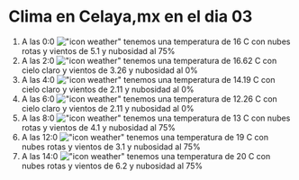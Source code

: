 # Clima en Celaya,mx en el dia 03

1. A las 0:0 !["icon weather"](http://openweathermap.org/img/w/04n.png) tenemos una temperatura de 16 C con nubes rotas y  vientos de 5.1 y nubosidad al 75%
1. A las 2:0 !["icon weather"](http://openweathermap.org/img/w/01n.png) tenemos una temperatura de 16.62 C con cielo claro y  vientos de 3.26 y nubosidad al 0%
1. A las 4:0 !["icon weather"](http://openweathermap.org/img/w/01n.png) tenemos una temperatura de 14.19 C con cielo claro y  vientos de 2.11 y nubosidad al 0%
1. A las 6:0 !["icon weather"](http://openweathermap.org/img/w/01n.png) tenemos una temperatura de 12.26 C con cielo claro y  vientos de 2.11 y nubosidad al 0%
1. A las 8:0 !["icon weather"](http://openweathermap.org/img/w/04n.png) tenemos una temperatura de 13 C con nubes rotas y  vientos de 4.1 y nubosidad al 75%
1. A las 12:0 !["icon weather"](http://openweathermap.org/img/w/04d.png) tenemos una temperatura de 19 C con nubes rotas y  vientos de 3.1 y nubosidad al 75%
1. A las 14:0 !["icon weather"](http://openweathermap.org/img/w/04d.png) tenemos una temperatura de 20 C con nubes rotas y  vientos de 6.2 y nubosidad al 75%
